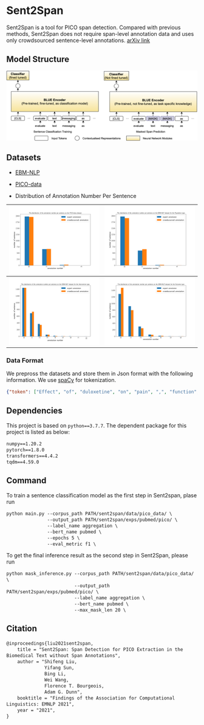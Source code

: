 # Sent2Span

Sent2Span is a tool for PICO span detection.
Compared with previous methods, Sent2Span does not require span-level annotation data and uses
only crowdsourced sentence-level annotations.
[arXiv link](https://arxiv.org/abs/2109.02254)


## Model Structure
![Sent2Span-Model-Structure](figs/model.png)
## Datasets
- [EBM-NLP](https://ebm-nlp.herokuapp.com/)
    
- [PICO-data](https://github.com/yinfeiy/PICO-data)

- Distribution of Annotation Number Per Sentence

|![PICO_Anno_Num](figs/pico_annotation_num_distribution.png)|![EBM_P_Anno_Num](figs/ebm_p_annotation_num_distribution.png)|
|-----|------|
|![EBM_I_Anno_Num](figs/ebm_i_annotation_num_distribution.png)|![EBM_O_Anno_Num](figs/ebm_o_annotation_num_distribution.png)|

### Data Format
We prepross the datasets and store them in Json format with the following information.
We use [spaCy](https://spacy.io/) for tokenization.
```json
{"token": ["Effect", "of", "duloxetine", "on", "pain", ",", "function", ",", "and", "quality", "of", "life", "among", "patients", "with", "chemotherapy", "-", "induced", "painful", "peripheral", "neuropathy", ":", "a", "randomized", "clinical", "trial", ".", " "], "range": [0, 28], "groundtruth": [[13, 22]], "aggregation": [[13, 22]], "crowd": [["A33LYSCQQU1YDJ", 13, 22], ["A2FMLPZ0IF8G55", 13, 22], ["A1FYSH75E3MEHP", 15, 22], ["A1FGKIKJYSL1MI", 13, 22]], "sent_ground": true, "sent_agg": true, "sent_major": true, "sent_minor": true}

```
## Dependencies
This project is based on ```python==3.7.7```. The dependent package for this project is listed as below:
```
numpy==1.20.2
pytorch==1.8.0
transformers==4.4.2
tqdm==4.59.0
```

## Command
To train a sentence classification model as the first step in Sent2span, plase run
```
python main.py --corpus_path PATH/sent2span/data/pico_data/ \
               --output_path PATH/sent2span/exps/pubmed/pico/ \
               --label_name aggregation \
               --bert_name pubmed \
               --epochs 5 \
               --eval_metric f1 \
```

To get the final inference result as the second step in Sent2Span, please run
```
python mask_inference.py --corpus_path PATH/sent2span/data/pico_data/ \
                         --output_path PATH/sent2span/exps/pubmed/pico/ \
                         --label_name aggregation \
                         --bert_name pubmed \
                         --max_mask_len 20 \
```

## Citation
```
@inproceedings{liu2021sent2span,
    title = "Sent2Span: Span Detection for PICO Extraction in the Biomedical Text without Span Annotations",
    author = "Shifeng Liu, 
              Yifang Sun, 
              Bing Li, 
              Wei Wang, 
              Florence T. Bourgeois, 
              Adam G. Dunn",
    booktitle = "Findings of the Association for Computational Linguistics: EMNLP 2021",
    year = "2021",
}
```
